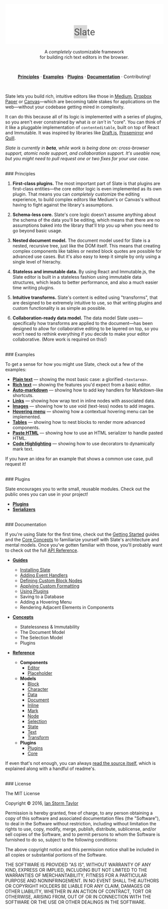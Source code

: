 

<p align="center"><img src="./docs/banner.png" /></p>

<p align="center">A <em>completely</em> customizable framework <br/>for building rich text editors in the browser.</p>
<br/>

<p align="center"><a href="#principles"><strong>Principles</strong></a> · <a href="#examples"><strong>Examples</strong></a> · <a href="#plugins"><strong>Plugins</strong></a> · <a href="#documentation"><strong>Documentation</strong></a> · Contributing!</p>
<br/>

Slate lets you build rich, intuitive editors like those in [Medium](https://medium.com/), [Dropbox Paper](https://www.dropbox.com/paper) or [Canvas](https://usecanvas.com/)—which are becoming table stakes for applications on the web—without your codebase getting mired in complexity.

It can do this because all of its logic is implemented with a series of plugins, so you aren't ever constrained by what _is_ or _isn't_ in "core". You can think of it like a pluggable implementation of `contenteditable`, built on top of React and Immutable. It was inspired by libraries like [Draft.js](https://facebook.github.io/draft-js/), [Prosemirror](http://prosemirror.net/) and [Quill](http://quilljs.com/).

_Slate is currently in **beta**, while work is being done on: cross-browser support, atomic node support, and collaboration support. It's useable now, but you might need to pull request one or two fixes for your use case._


<br/>
### Principles

1. **First-class plugins.** The most important part of Slate is that plugins are first-class entities—the core editor logic is even implemented as its own plugin. That means you can _completely_ customize the editing experience, to build complex editors like Medium's or Canvas's without having to fight against the library's assumptions.

2. **Schema-less core.** Slate's core logic doesn't assume anything about the schema of the data you'll be editing, which means that there are no assumptions baked into the library that'll trip you up when you need to go beyond basic usage.

3. **Nested document model.** The document model used for Slate is a nested, recursive tree, just like the DOM itself. This means that creating complex components like tables or nested block quotes are possible for advanced use cases. But it's also easy to keep it simple by only using a single level of hierachy.

4. **Stateless and immutable data.** By using React and Immutable.js, the Slate editor is built in a stateless fashion using immutable data structures, which leads to better performance, and also a much easier time writing plugins.

5. **Intuitive transforms.** Slate's content is edited using "transforms", that are designed to be extremely intuitive to use, so that writing plugins and custom functionality is as simple as possible.

6. **Collaboration-ready data model.** The data model Slate uses—specifically how transforms are applied to the document—has been designed to allow for collaborative editing to be layered on top, so you won't need to rethink everything if you decide to make your editor collaborative. (More work is required on this!)


<br/>
### Examples

To get a sense for how you might use Slate, check out a few of the examples:

- [**Plain text**](./examples/plain-text) — showing the most basic case: a glorified `<textarea>`.
- [**Rich text**](./examples/rich-text) — showing the features you'd expect from a basic editor.
- [**Auto-markdown**](./examples/auto-markdown) — showing how to add key handlers for Markdown-like shortcuts.
- [**Links**](./examples/links) — showing how wrap text in inline nodes with associated data.
- [**Images**](./examples/images) — showing how to use void (text-less) nodes to add images.
- [**Hovering menu**](./examples/hovering-menu) — showing how a contextual hovering menu can be implemented.
- [**Tables**](./examples/tables) — showing how to nest blocks to render more advanced components.
- [**Paste HTML**](./examples/paste-html) — showing how to use an HTML serializer to handle pasted HTML.
- [**Code Highlighting**](./examples/code-highlighting) — showing how to use decorators to dynamically mark text.

If you have an idea for an example that shows a common use case, pull request it!


<br/>
### Plugins

Slate encourages you to write small, reusable modules. Check out the public ones you can use in your project!

- [**Plugins**](./wiki#plugins) 
- [**Serializers**](./wiki#serializers)


<br/>
### Documentation

If you're using Slate for the first time, check out the [Getting Started](./docs/guides/installing-slate.md) guides and the [Core Concepts](./docs/concepts) to familiarize yourself with Slate's architecture and mental models. Once you've gotten familiar with those, you'll probably want to check out the full [API Reference](./docs/reference).

- [**Guides**](./docs/guides)
  - [Installing Slate](./docs/guides/installing-slate.md)
  - [Adding Event Handlers](./docs/guides/adding-event-handlers.md)
  - [Defining Custom Block Nodes](./docs/guides/defining-custom-block-nodes.md)
  - [Applying Custom Formatting](./docs/guides/applying-custom-formatting.md)
  - [Using Plugins](./docs/guides/using-plugins.md)
  - Saving to a Database
  - Adding a Hovering Menu
  - Rendering Adjacent Elements in Components

- [**Concepts**](./docs/concepts)
  - Statelessness & Immutability
  - The Document Model
  - The Selection Model
  - Plugins

- [**Reference**](./docs/reference)
  - **Components**
    - [Editor](./docs/reference/components/editor.md)
    - [Placeholder](./docs/reference/components/placeholder.md)
  - **Models**
    - [Block](./docs/reference/models/block.md)
    - [Character](./docs/reference/models/character.md)
    - [Data](./docs/reference/data.md)
    - [Document](./docs/reference/models/document.md)
    - [Inline](./docs/reference/models/inline.md)
    - [Mark](./docs/reference/mark.md)
    - [Node](./docs/reference/models/node.md)
    - [Selection](./docs/reference/models/selection.md)
    - [State](./docs/reference/models/state.md)
    - [Text](./docs/reference/text.md)
    - [Transform](./docs/reference/models/transform.md)
  - **Plugins**
    - [Plugins](./docs/reference/plugins/plugins.md)
    - [Core](./docs/reference/plugins/core.md)

If even that's not enough, you can always [read the source itself](./lib), which is explained along with a handful of readme's.


<br/>
### License

The MIT License

Copyright &copy; 2016, [Ian Storm Taylor](https://ianstormtaylor.com)

Permission is hereby granted, free of charge, to any person obtaining a copy of this software and associated documentation files (the "Software"), to deal in the Software without restriction, including without limitation the rights to use, copy, modify, merge, publish, distribute, sublicense, and/or sell copies of the Software, and to permit persons to whom the Software is furnished to do so, subject to the following conditions:

The above copyright notice and this permission notice shall be included in all copies or substantial portions of the Software.

THE SOFTWARE IS PROVIDED "AS IS", WITHOUT WARRANTY OF ANY KIND, EXPRESS OR IMPLIED, INCLUDING BUT NOT LIMITED TO THE WARRANTIES OF MERCHANTABILITY, FITNESS FOR A PARTICULAR PURPOSE AND NONINFRINGEMENT. IN NO EVENT SHALL THE AUTHORS OR COPYRIGHT HOLDERS BE LIABLE FOR ANY CLAIM, DAMAGES OR OTHER LIABILITY, WHETHER IN AN ACTION OF CONTRACT, TORT OR OTHERWISE, ARISING FROM, OUT OF OR IN CONNECTION WITH THE SOFTWARE OR THE USE OR OTHER DEALINGS IN THE SOFTWARE.
